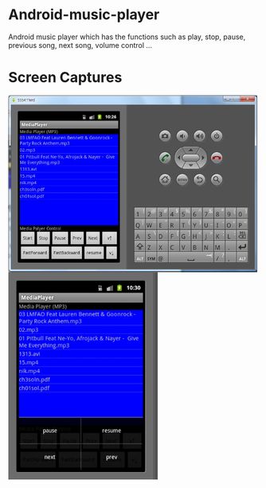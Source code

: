 # Android-music-player
Android music player which has the functions such as play, stop, pause, previous song, next song, volume control ... 
# Screen Captures
<img src="https://github.com/chc2212/Android-music-player/blob/master/pic1.png" width="500" align ="left">
<img src="https://github.com/chc2212/Android-music-player/blob/master/pic2.png" width="300" align ="center">
